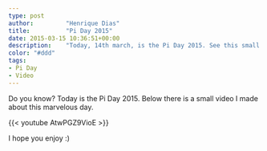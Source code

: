 ```yaml
---
type: post
author:         "Henrique Dias"
title:          "Pi Day 2015"
date: 2015-03-15 10:36:51+00:00
description:    "Today, 14th march, is the Pi Day 2015. See this small video which talks a little bit about Pi."
color: "#ddd"
tags:
- Pi Day
- Video
---
```


Do you know? Today is the Pi Day 2015. Below there is a small video I made about this marvelous day.

{{< youtube AtwPGZ9VioE >}}

I hope you enjoy :)
